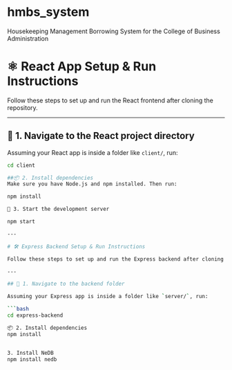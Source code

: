 # hmbs_system
Housekeeping Management Borrowing System for the College of Business Administration

# ⚛️ React App Setup & Run Instructions

Follow these steps to set up and run the React frontend after cloning the repository.

---

## 📁 1. Navigate to the React project directory

Assuming your React app is inside a folder like `client/`, run:

```bash
cd client

##📦 2. Install dependencies
Make sure you have Node.js and npm installed. Then run:

npm install

🚀 3. Start the development server

npm start

---

# 🛠️ Express Backend Setup & Run Instructions

Follow these steps to set up and run the Express backend after cloning the repository.

---

## 📁 1. Navigate to the backend folder

Assuming your Express app is inside a folder like `server/`, run:

```bash
cd express-backend

📦 2. Install dependencies
npm install


3. Install NeDB
npm install nedb

